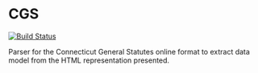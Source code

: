 # CGS

[![Build Status](https://secure.travis-ci.org/KillinglyBOE/cgsparser.png)](http://travis-ci.org/KillinglyBOE/cgsparser)

Parser for the Connecticut General Statutes online format to extract data model from the HTML representation presented.

